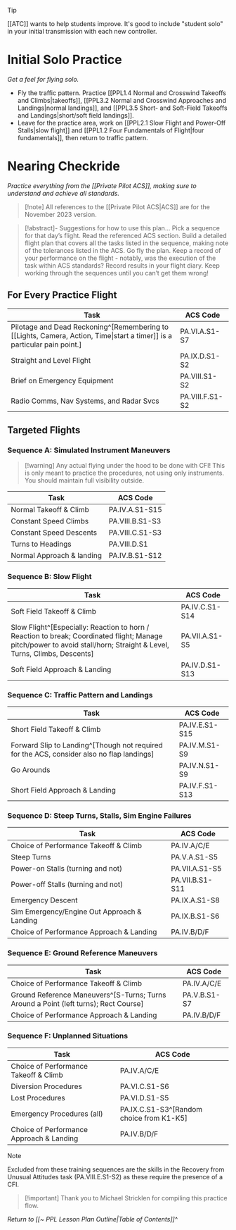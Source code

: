 > [!tip] 
> [[ATC]] wants to help students improve. It's good to include "student solo" in your initial transmission with each new controller.

# Initial Solo Practice
*Get a feel for flying solo.*
- Fly the traffic pattern. Practice [[PPL1.4 Normal and Crosswind Takeoffs and Climbs|takeoffs]], [[PPL3.2 Normal and Crosswind Approaches and Landings|normal landings]], and [[PPL3.5 Short- and Soft-Field Takeoffs and Landings|short/soft field landings]].
- Leave for the practice area, work on [[PPL2.1 Slow Flight and Power-Off Stalls|slow flight]] and [[PPL1.2 Four Fundamentals of Flight|four fundamentals]], then return to traffic pattern.

# Nearing Checkride
*Practice everything from the [[Private Pilot ACS]], making sure to understand and achieve all standards.*

> [!note] All references to the [[Private Pilot ACS|ACS]] are for the November 2023 version.

> [!abstract]- Suggestions for how to use this plan...
> Pick a sequence for that day’s flight. Read the referenced ACS section.  Build a detailed flight plan that covers all the tasks listed in the sequence, making note of the tolerances listed in the ACS. Go fly the plan. Keep a record of your performance on the flight - notably, was the execution of the task within ACS standards? Record results in your flight diary. Keep working through the sequences until you can’t get them wrong!

## For Every Practice Flight
| Task                                                                                                                                  | ACS Code        |
| ------------------------------------------------------------------------------------------------------------------------------------- | --------------- |
| Pilotage and Dead Reckoning^[Remembering to [[Lights, Camera, Action, Time\|start a timer]] is a particular pain point.] | PA.VI.A.S1-S7   |
| Straight and Level Flight                                                                                                             | PA.IX.D.S1-S2   |
| Brief on Emergency Equipment                                                                                                          | PA.VIII.S1-S2   |
| Radio Comms, Nav Systems, and Radar Svcs                                                                                              | PA.VIII.F.S1-S2 |

## Targeted Flights
### Sequence A: Simulated Instrument Maneuvers
> [!warning] Any actual flying under the hood to be done with CFI!
> This is only meant to practice the procedures, not using only instruments. You should maintain full visibility outside.


| Task                      | ACS Code        |
| ------------------------- | --------------- |
| Normal Takeoff & Climb    | PA.IV.A.S1-S15  |
| Constant Speed Climbs     | PA.VIII.B.S1-S3 |
| Constant Speed Descents   | PA.VIII.C.S1-S3 |
| Turns to Headings         | PA.VIII.D.S1    |
| Normal Approach & landing | PA.IV.B.S1-S12  |

### Sequence B: Slow Flight
| Task                                                                                                                                                                  | ACS Code       |
| --------------------------------------------------------------------------------------------------------------------------------------------------------------------- | -------------- |
| Soft Field Takeoff & Climb                                                                                                                                            | PA.IV.C.S1-S14 |
| Slow Flight^[Especially: Reaction to horn / Reaction to break; Coordinated flight; Manage pitch/power to avoid stall/horn; Straight & Level, Turns, Climbs, Descents] | PA.VII.A.S1-S5 |
| Soft Field Approach & Landing                                                                                                                                         | PA.IV.D.S1-S13 |

### Sequence C: Traffic Pattern and Landings
| Task                                                                                      | ACS Code       |
| ----------------------------------------------------------------------------------------- | -------------- |
| Short Field Takeoff & Climb                                                               | PA.IV.E.S1-S15 | 
| Forward Slip to Landing^[Though not required for the ACS, consider also no flap landings] | PA.IV.M.S1-S9  |
| Go Arounds                                                                                | PA.IV.N.S1-S9  |
| Short Field Approach & Landing                                                            | PA.IV.F.S1-S13 |

### Sequence D: Steep Turns, Stalls, Sim Engine Failures
| Task                                        | ACS Code        |
| ------------------------------------------- | --------------- |
| Choice of Performance Takeoff & Climb       | PA.IV.A/C/E     |
| Steep Turns                                 | PA.V.A.S1-S5    |
| Power-on Stalls (turning and not)           | PA.VII.A.S1-S5  |
| Power-off Stalls (turning and not)          | PA.VII.B.S1-S11 |
| Emergency Descent                           | PA.IX.A.S1-S8   |
| Sim Emergency/Engine Out Approach & Landing | PA.IX.B.S1-S6   |
| Choice of Performance Approach & Landing    | PA.IV.B/D/F     |

### Sequence E: Ground Reference Maneuvers
| Task                                                                                 | ACS Code     |
| ------------------------------------------------------------------------------------ | ------------ |
| Choice of Performance Takeoff & Climb                                                | PA.IV.A/C/E  |
| Ground Reference Maneuvers^[S-Turns; Turns Around a Point (left turns); Rect Course] | PA.V.B.S1-S7 |
| Choice of Performance Approach & Landing                                             | PA.IV.B/D/F  |

### Sequence F: Unplanned Situations
| Task                                     | ACS Code                                 |
| ---------------------------------------- | ---------------------------------------- |
| Choice of Performance Takeoff & Climb    | PA.IV.A/C/E                              |
| Diversion Procedures                     | PA.VI.C.S1-S6                            |
| Lost Procedures                          | PA.VI.D.S1-S5                            |
| Emergency Procedures (all)               | PA.IX.C.S1-S3^[Random choice from K1-K5] |
| Choice of Performance Approach & Landing | PA.IV.B/D/F                              |


> [!note]
> Excluded from these training sequences are the skills in the Recovery from Unusual Attitudes task (PA.VIII.E.S1-S2) as these require the presence of a CFI.

> [!important] Thank you to Michael Stricklen for compiling this practice flow.

*Return to [[~ PPL Lesson Plan Outline|Table of Contents]]^*